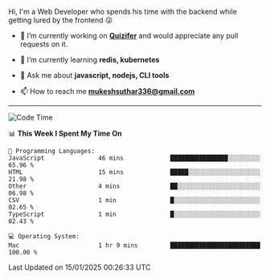 Hi, I'm a Web Developer who spends his time with the backend while getting lured by the frontend 😜

- 🔭 I’m currently working on **[Quizifer](https://github.com/SutharMukesh/Quizifer/)** and would appreciate any pull requests on it.

- 🌱 I’m currently learning **redis, kubernetes**

- 💬 Ask me about **javascript, nodejs, CLI tools**

- 📫 How to reach me **mukeshsuthar336@gmail.com**

---
<!--START_SECTION:waka-->
![Code Time](http://img.shields.io/badge/Code%20Time-3%2C215%20hrs%2023%20mins-blue)

📊 **This Week I Spent My Time On** 

```text
💬 Programming Languages: 
JavaScript               46 mins             ████████████████░░░░░░░░░   65.96 % 
HTML                     15 mins             █████░░░░░░░░░░░░░░░░░░░░   21.98 % 
Other                    4 mins              ██░░░░░░░░░░░░░░░░░░░░░░░   06.98 % 
CSV                      1 min               █░░░░░░░░░░░░░░░░░░░░░░░░   02.65 % 
TypeScript               1 min               █░░░░░░░░░░░░░░░░░░░░░░░░   02.43 % 

💻 Operating System: 
Mac                      1 hr 9 mins         █████████████████████████   100.00 % 
```


 Last Updated on 15/01/2025 00:26:33 UTC
<!--END_SECTION:waka-->
